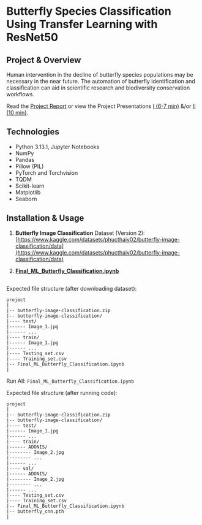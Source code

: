 # Butterfly Species Classification Using Transfer Learning with ResNet50

## Project & Overview

Human intervention in the decline of butterfly species populations may be necessary in the near future. The automation of butterfly identification and classification can aid in scientific research and biodiversity conservation workflows. 

Read the [Project Report](report.pdf) or view the Project Presentations [I (6-7 min)](present.pdf) &/or [II (10 min)](present-fin.pdf).


## Technologies 

- Python 3.13.1, Jupyter Notebooks
- NumPy
- Pandas
- Pillow (PIL)
- PyTorch and Torchvision
- TQDM
- Scikit-learn
- Matplotlib
- Seaborn 


## Installation & Usage

1. **Butterfly Image Classification** Dataset (Version 2): [https://www.kaggle.com/datasets/phucthaiv02/butterfly-image-classification/data](https://www.kaggle.com/datasets/phucthaiv02/butterfly-image-classification/data) 

2. **[Final_ML_Butterfly_Classification.ipynb](Final_ML_Butterfly_Classification.ipynb)**

## 

Expected file structure (after downloading dataset):
```
project
|
|-- butterfly-image-classification.zip
|-- butterfly-image-classification/
|---- test/
|------ Image_1.jpg
|------ ...
|---- train/
|------ Image_1.jpg
|------ ...
|---- Testing_set.csv
|---- Training_set.csv
|-- Final_ML_Butterfly_Classification.ipynb
|
```

Run All: `Final_ML_Butterfly_Classification.ipynb`

Expected file structure (after running code):
```
project
|
|-- butterfly-image-classification.zip
|-- butterfly-image-classification/
|---- test/
|------ Image_1.jpg
|------ ...
|---- train/
|------ ADONIS/
|-------- Image_2.jpg
|-------- ...
|------ ...
|---- val/
|------ ADONIS/
|-------- Image_2.jpg
|-------- ...
|------ ...
|---- Testing_set.csv
|---- Training_set.csv
|-- Final_ML_Butterfly_Classification.ipynb
|-- butterfly_cnn.pth
|
```

# 
